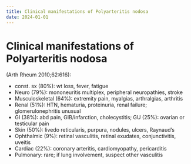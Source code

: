 ```yaml
---
title: Clinical manifestations of Polyarteritis nodosa
date: 2024-01-01
---
```

# Clinical manifestations of Polyarteritis nodosa

(Arth Rheum 2010;62:616):

* const. sx (80%): wt loss, fever, fatigue
* Neuro (79%): mononeuritis multiplex, peripheral neuropathies, stroke
* Musculoskeletal (64%): extremity pain, myalgias, arthralgias, arthritis
* Renal (51%): HTN, hematuria, proteinuria, renal failure; glomerulonephritis unusual
* GI (38%): abd pain, GIB/infarction, cholecystitis; GU (25%): ovarian or testicular pain
* Skin (50%): livedo reticularis, purpura, nodules, ulcers, Raynaud’s
* Ophthalmic (9%): retinal vasculitis, retinal exudates, conjunctivitis, uveitis
* Cardiac (22%): coronary arteritis, cardiomyopathy, pericarditis
* Pulmonary: rare; if lung involvement, suspect other vasculitis
